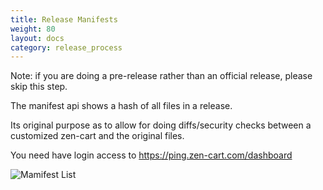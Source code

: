 ```yaml
---
title: Release Manifests
weight: 80
layout: docs
category: release_process
---
```


Note: if you are doing a pre-release rather than an official release, please skip this step. 

The manifest api shows a hash of all files in a release. 

Its original purpose as to allow for doing diffs/security checks between a customized zen-cart and the original files.

You need have login access to https://ping.zen-cart.com/dashboard

![ Mamifest List](/images/manifest-list.png)
